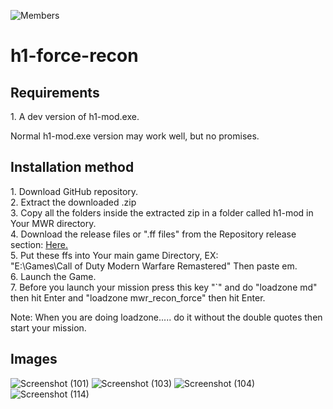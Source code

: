 ![Members](https://img.shields.io/discord/750034898680807434?label=members&logo=discord&color=7289da)

# h1-force-recon

<h2>Requirements</h2>
1. A dev version of h1-mod.exe.
<p>Normal h1-mod.exe version may work well, but no promises.</p>

<h2>Installation method</h2>
1. Download GitHub repository.<br>
2. Extract the downloaded .zip<br>
3. Copy all the folders inside the extracted zip in a folder called h1-mod in Your MWR directory.<br>
4. Download the release files or ".ff files" from the Repository release section: <a href="https://github.com/3bdulra7manAmir/h1-force-recon/releases">Here.</a><br>
5. Put these ffs into Your main game Directory, EX:<br>"E:\Games\Call of Duty Modern Warfare Remastered" Then paste em.<br>
6. Launch the Game.<br>
7. Before you launch your mission press this key "`" and do "loadzone md" then hit Enter and "loadzone mwr_recon_force" then hit Enter.<br>
<p>Note: When you are doing loadzone..... do it without the double quotes then start your mission.</p>

<h2>Images</h2>

![Screenshot (101)](https://github.com/3bdulra7manAmir/h1-force-recon/assets/64253660/4de8b1ef-f1ac-4ef7-b78c-cea74a059a6d)
![Screenshot (103)](https://github.com/3bdulra7manAmir/h1-force-recon/assets/64253660/0862bc3c-818e-437b-a624-d5be1ef06eb4)
![Screenshot (104)](https://github.com/3bdulra7manAmir/h1-force-recon/assets/64253660/122ac45c-c3b2-47a1-b4ed-b3f0631e5c2e)
![Screenshot (114)](https://github.com/3bdulra7manAmir/h1-force-recon/assets/64253660/656ec3d6-b9da-426a-8cfe-27054dc5462d)
